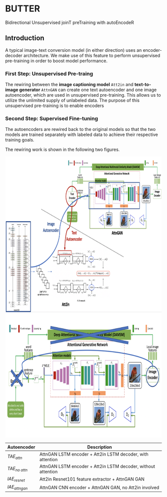 # BUTTER
Bidirectional Unsupervised joinT preTraining with autoEncodeR

## Introduction
A typical image-text conversion model (in either direction) uses an encoder-decoder architecture. We make use of this feature to perform unsupervised pre-training in order to boost model performance.

### First Step: Unsupervised Pre-traing
The rewiring between the **image captioning model** `Att2in` and **text-to-image generator** `AttnGAN` can create one text autoencoder and one image autoencoder, which are used in unsupervised pre-training. This allows us to utilize the unlimited supply of unlabeled data. The purpose of this unsupervised pre-training is to enable encoders 

### Second Step: Supervised Fine-tuning
The autoencoders are rewired back to the original models so that the two models are trained separately with labeled data to achieve their respective training goals.

The rewiring work is shown in the following two figures.

<img src="Rewiring.png" width="900px" height="500px"/>

<img src="attngan_rewire.png" width="900px" height="400px"/>


Autoencoder       | Description 
------------ | ---------- 
 $TAE_{attn}$ | AttnGAN LSTM encoder + Att2in LSTM decoder, with attention
 $TAE_{no\ attn}$ |  AttnGAN LSTM encoder + Att2in LSTM decoder, without attention 
 $IAE_{resnet}$ | Att2in Resnet101 feature extractor + AttnGAN GAN
 $IAE_{attngan}$ |  AttnGAN CNN encoder + AttnGAN GAN, no Att2in involved
